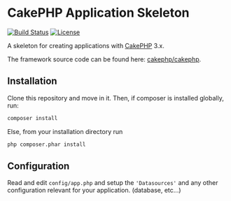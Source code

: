 # CakePHP Application Skeleton

[![Build Status](https://img.shields.io/travis/cakephp/app/master.svg?style=flat-square)](https://travis-ci.org/cakephp/app)
[![License](https://img.shields.io/packagist/l/cakephp/app.svg?style=flat-square)](https://packagist.org/packages/cakephp/app)

A skeleton for creating applications with [CakePHP](https://cakephp.org) 3.x.

The framework source code can be found here: [cakephp/cakephp](https://github.com/cakephp/cakephp).

## Installation

Clone this repository and move in it.
Then, if composer is installed globally, run:

```bash
composer install
```

Else, from your installation directory run

```bash
php composer.phar install
```

## Configuration

Read and edit `config/app.php` and setup the `'Datasources'` and any other
configuration relevant for your application. (database, etc...)
